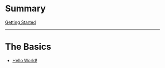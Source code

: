 # Summary

[Getting Started](getting_started.md)

---

# The Basics
- [Hello World!](basics/hello_world.md)